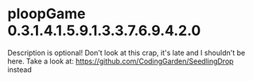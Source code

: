 # ploopGame 0.3.1.4.1.5.9.1.3.3.7.6.9.4.2.0
Description is optional!
Don't look at this crap, it's late and I shouldn't be here.
Take a look at: https://github.com/CodingGarden/SeedlingDrop instead

